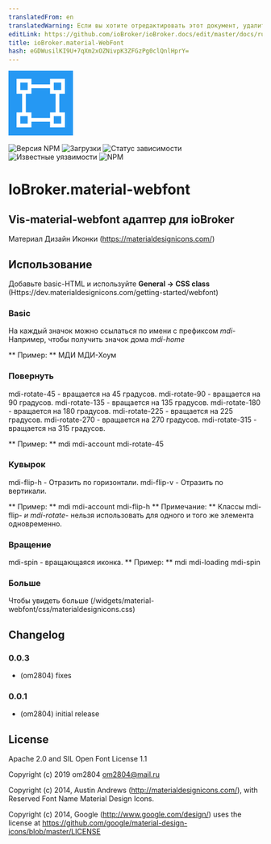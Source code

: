 ```yaml
---
translatedFrom: en
translatedWarning: Если вы хотите отредактировать этот документ, удалите поле «translationFrom», в противном случае этот документ будет снова автоматически переведен
editLink: https://github.com/ioBroker/ioBroker.docs/edit/master/docs/ru/adapterref/iobroker.vis-material-webfont/README.md
title: ioBroker.material-WebFont
hash: eGDWusilKI9U+7qXm2xOZNivpK3ZFGzPg0clQnlHprY=
---
```

![логотип](../../../en/adapterref/iobroker.vis-material-webfont/admin/material-webfont.png)

![Версия NPM](http://img.shields.io/npm/v/iobroker.vis-material-webfont.svg)
![Загрузки](https://img.shields.io/npm/dm/iobroker.vis-material-webfont.svg)
![Статус зависимости](https://img.shields.io/david/om2804/iobroker.vis-material-webfont.svg)
![Известные уязвимости](https://snyk.io/test/github/om2804/ioBroker.vis-material-webfont/badge.svg)
![NPM](https://nodei.co/npm/iobroker.vis-material-webfont.png?downloads=true)

# IoBroker.material-webfont
## Vis-material-webfont адаптер для ioBroker
Материал Дизайн Иконки (https://materialdesignicons.com/)

## Использование
Добавьте basic-HTML и используйте **General -> CSS class** (Https://dev.materialdesignicons.com/getting-started/webfont)

### Basic ###
На каждый значок можно ссылаться по имени с префиксом *mdi-* Например, чтобы получить значок дома *mdi-home*

** Пример: ** МДИ МДИ-Хоум

### Повернуть ###
mdi-rotate-45 - вращается на 45 градусов.
mdi-rotate-90 - вращается на 90 градусов.
mdi-rotate-135 - вращается на 135 градусов.
mdi-rotate-180 - вращается на 180 градусов.
mdi-rotate-225 - вращается на 225 градусов.
mdi-rotate-270 - вращается на 270 градусов.
mdi-rotate-315 - вращается на 315 градусов.

** Пример: ** mdi mdi-account mdi-rotate-45

### Кувырок ###
mdi-flip-h - Отразить по горизонтали.
mdi-flip-v - Отразить по вертикали.

** Пример: ** mdi mdi-account mdi-flip-h ** Примечание: ** Классы mdi-flip- *и mdi-rotate-* нельзя использовать для одного и того же элемента одновременно.

### Вращение ###
mdi-spin - вращающаяся иконка.
** Пример: ** mdi mdi-loading mdi-spin

### Больше ###
Чтобы увидеть больше (/widgets/material-webfont/css/materialdesignicons.css)

## Changelog

### 0.0.3
* (om2804) fixes

### 0.0.1
* (om2804) initial release

## License
Apache 2.0 and SIL Open Font License 1.1

Copyright (c) 2019 om2804 <om2804@mail.ru>

Copyright (c) 2014, Austin Andrews (http://materialdesignicons.com/),
with Reserved Font Name Material Design Icons.

Copyright (c) 2014, Google (http://www.google.com/design/)
uses the license at https://github.com/google/material-design-icons/blob/master/LICENSE